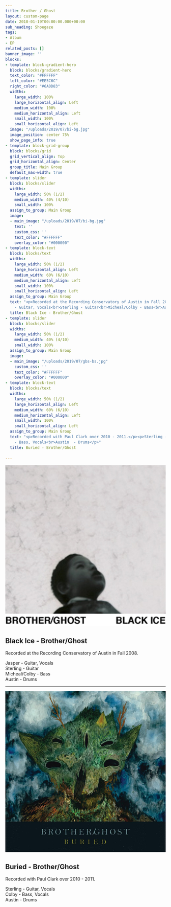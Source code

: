 ```yaml
---
title: Brother / Ghost
layout: custom-page
date: 2018-01-19T00:00:00.000+00:00
sub_heading: Shoegaze
tags:
- Album
- EP
related_posts: []
banner_image: ''
blocks:
- template: block-gradient-hero
  block: blocks/gradient-hero
  text_color: "#FFFFFF"
  left_color: "#EE5C6C"
  right_color: "#6A0D83"
  widths:
    large_width: 100%
    large_horizontal_align: Left
    medium_width: 100%
    medium_horizontal_align: Left
    small_width: 100%
    small_horizontal_align: Left
  image: "/uploads/2019/07/bi-bg.jpg"
  image_position: center 75%
  show_page_info: true
- template: block-grid-group
  block: blocks/grid
  grid_vertical_align: Top
  grid_horizontal_align: Center
  group_title: Main Group
  default_max-width: true
- template: slider
  block: blocks/slider
  widths:
    large_width: 50% (1/2)
    medium_width: 40% (4/10)
    small_width: 100%
  assign_to_group: Main Group
  image:
  - main_image: "/uploads/2019/07/bi-bg.jpg"
    text: ''
    custom_css: ''
    text_color: "#FFFFFF"
    overlay_color: "#000000"
- template: block-text
  block: blocks/text
  widths:
    large_width: 50% (1/2)
    large_horizontal_align: Left
    medium_width: 60% (6/10)
    medium_horizontal_align: Left
    small_width: 100%
    small_horizontal_align: Left
  assign_to_group: Main Group
  text: "<p>Recorded at the Recording Conservatory of Austin in Fall 2008.</p><p>Jasper
    - Guitar, Vocals<br>Sterling - Guitar<br>Micheal/Colby - Bass<br>Austin  - Drums</p>"
  title: Black Ice - Brother/Ghost
- template: slider
  block: blocks/slider
  widths:
    large_width: 50% (1/2)
    medium_width: 40% (4/10)
    small_width: 100%
  assign_to_group: Main Group
  image:
  - main_image: "/uploads/2019/07/gbs-bs.jpg"
    custom_css: ''
    text_color: "#FFFFFF"
    overlay_color: "#000000"
- template: block-text
  block: blocks/text
  widths:
    large_width: 50% (1/2)
    large_horizontal_align: Left
    medium_width: 60% (6/10)
    medium_horizontal_align: Left
    small_width: 100%
    small_horizontal_align: Left
  assign_to_group: Main Group
  text: "<p>Recorded with Paul Clark over 2010 - 2011.</p><p>Sterling - Guitar, Vocals<br>Colby
    - Bass, Vocals<br>Austin  - Drums</p>"
  title: Buried - Brother/Ghost

---
```

![](/uploads/2019/07/bi-bg.jpg)

## Black Ice - Brother/Ghost

Recorded at the Recording Conservatory of Austin in Fall 2008.

Jasper - Guitar, Vocals  
Sterling - Guitar  
Micheal/Colby - Bass  
Austin  - Drums

***

![](/uploads/2019/07/gbs-bs.jpg)

## Buried - Brother/Ghost

Recorded with Paul Clark over 2010 - 2011.

Sterling - Guitar, Vocals  
Colby - Bass, Vocals  
Austin  - Drums